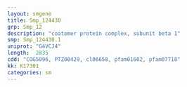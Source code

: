 ```yaml
---
layout: smgene
title: Smp_124430
grp: Smp_12
description: "coatomer protein complex, subunit beta 1"
smp: Smp_124430.1
uniprot: "G4VCJ4"
length:  2835
cdd: "COG5096, PTZ00429, cl06658, pfam01602, pfam07718"
kk: K17301
categories: sm
---
```

